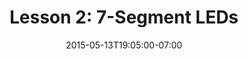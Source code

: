 ---
layout: article
title: "Lesson 2: 7-Segment LEDs"
date: 2015-05-13T19:05:00-07:00
categories: lessons
---